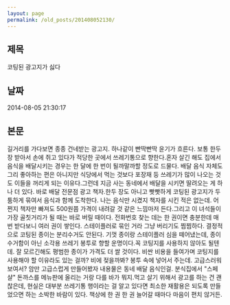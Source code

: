 ```yaml
---
layout: page
permalink: /old_posts/201408052130/
---
```


## 제목
코팅된 광고지가 싫다

## 날짜
2014-08-05 21:30:17

## 본문
길거리를 가다보면 종종 건네받는 광고지. 하나같이 빤딱빤딱 윤기가 흐른다. 보통 한두장 받아서 손에 쥐고 있다가 적당한 곳에서 쓰레기통으로 향한다.혼자 살긴 해도 집에서 음식을 배달시키는 경우는 한 달에 한 번이 될까말까할 정도로 드물다. 배달 음식 자체도 그리 좋아하는 편은 아니지만 식당에서 먹는 것보다 포장재 등 쓰레기가 많이 나오는 것도 이들을 꺼리게 되는 이유다.그런데 지금 사는 동네에서 배달을 시키면 딸려오는 게 하나 더 있다. 바로 배달 전문점 광고 책자.한두 장도 아니고 빳빳하게 코팅된 광고지가 두툼하게 묶여서 음식과 함께 도착한다. 나는 음식만 시켰지 책자를 시킨 적은 없는데. 어쩐지 책자만 빠져도 500원쯤 가격이 내려갈 것 같은 느낌마저 든다.그리고 이 녀석들이 가장 골칫거리가 될 때는 바로 버릴 때이다. 전화번호 찾는 데는 한 권이면 충분한데 매번 받다보니 여러 권이 쌓인다. 스테이플러로 묶인 거라 그냥 버리기도 찜찜하다. 결정적으로 코팅된 종이는 분리수거도 안된다. 기껏 종이랑 스테이플러 심을 떼어냈는데, 종이 수거함이 아닌 소각용 쓰레기 봉투로 향할 운명이다.꼭 코팅지를 사용하지 않아도 될텐데. 잘 모르긴해도 평범한 종이가 가격도 더 쌀 것이다. 비싼 비용을 들여가며 코팅지를 사용해야 할 이유라도 있는 걸까? 비에 젖을까봐? 봉투 속에 넣어서 주는데. 고급스러워 보여서? 암만 고급스럽게 만들어봤자 내용물은 동네 배달 음식인걸. 분식집에서 "스페샬" 돈까스를 메뉴판에 올리는 거랑 다를 바가 뭐지.먹고 살기 위해서 광고를 하는 건 괜찮은데, 현실은 대부분 쓰레기통 행이라는 걸 알고 있다면 최소한 재활용은 되도록 만들었으면 하는 소박한 바람이 있다. 책상에 한 권 한 권 늘어갈 때마다 마음이 편치 않거든.